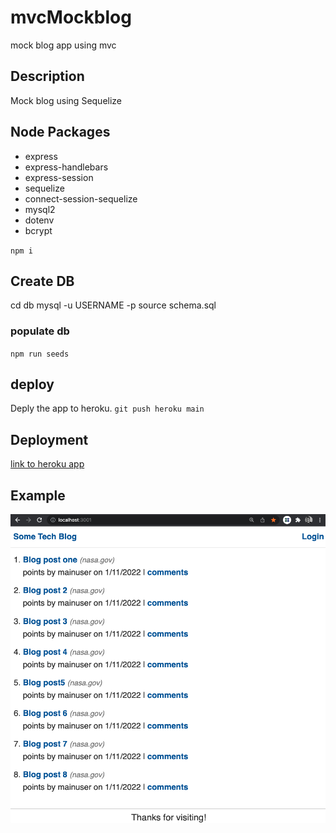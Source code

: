 # mvcMockblog
mock blog app using mvc

## Description

Mock blog using Sequelize 

## Node Packages
* express
* express-handlebars
* express-session
* sequelize
* connect-session-sequelize
* mysql2
* dotenv
* bcrypt


`npm i` 

## Create DB

cd db
mysql -u USERNAME -p 
source schema.sql

### populate db

`npm run seeds`

## deploy

Deply the app to heroku.
`git push heroku main`

## Deployment 
[link to heroku app](https://mvc-mock-blog.herokuapp.com/)

## Example

![example](./exampleApp.png)
